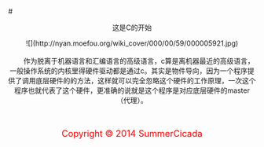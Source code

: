 #<center>这是C的开始<center>

<center>![](http://nyan.moefou.org/wiki_cover/000/00/59/000005921.jpg)</center>
<br/>
 &emsp;&emsp;作为脱离于机器语言和汇编语言的高级语言，c算是离机器最近的高级语言，一般操作系统的内核里得硬件驱动都是通过c。其实是物件导向，因为一个程序提供了调用底层硬件的的方法，这样就可以完全忽略这个硬件的工作原理，一次这个程序也就代表了这个硬件，更准确的说就是这个程序是对应底层硬件的master（代理）。

<br/>
<br/>
<br/>


<center><p style="color:#fe0000"><font size="4">Copyright &copy; 2014 SummerCicada</font></p></center>